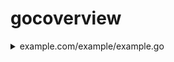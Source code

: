 # gocoverview


<details> <summary> example.com/example/example.go </summary>

```
  1: package example
  2:
O 3: func example() bool {
O 4: 	println("covered")
X 5: 	if false {
X 6: 		println("not covered")
X 7: 	}
O 8: 	return true
  9: }

```

</details>
